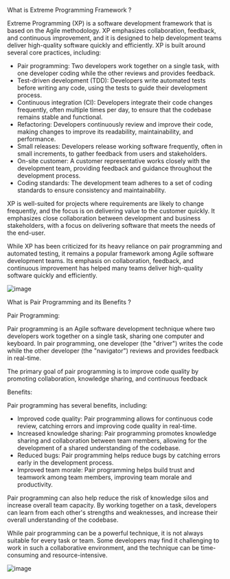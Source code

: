 What is Extreme Programming Framework ?

Extreme Programming (XP) is a software development framework that is based on the Agile methodology. XP emphasizes collaboration, feedback, and continuous improvement, and it is designed to help development teams deliver high-quality software quickly and efficiently.
XP is built around several core practices, including:
- Pair programming: Two developers work together on a single task, with one developer coding while the other reviews and provides feedback.
- Test-driven development (TDD): Developers write automated tests before writing any code, using the tests to guide their development process.
- Continuous integration (CI): Developers integrate their code changes frequently, often multiple times per day, to ensure that the codebase remains stable and functional.
- Refactoring: Developers continuously review and improve their code, making changes to improve its readability, maintainability, and performance.
- Small releases: Developers release working software frequently, often in small increments, to gather feedback from users and stakeholders.
- On-site customer: A customer representative works closely with the development team, providing feedback and guidance throughout the development process.
- Coding standards: The development team adheres to a set of coding standards to ensure consistency and maintainability.

XP is well-suited for projects where requirements are likely to change frequently, and the focus is on delivering value to the customer quickly. It emphasizes close collaboration between development and business stakeholders, with a focus on delivering software that meets the needs of the end-user.

While XP has been criticized for its heavy reliance on pair programming and automated testing, it remains a popular framework among Agile software development teams. Its emphasis on collaboration, feedback, and continuous improvement has helped many teams deliver high-quality software quickly and efficiently.

![image](https://user-images.githubusercontent.com/82168872/229296392-de1f5830-e9ff-4818-b2d0-bba787c8d045.png)

What is Pair Programming and its Benefits ?

Pair Programming:

Pair programming is an Agile software development technique where two developers work together on a single task, sharing one computer and keyboard. In pair programming, one developer (the "driver") writes the code while the other developer (the "navigator") reviews and provides feedback in real-time.

The primary goal of pair programming is to improve code quality by promoting collaboration, knowledge sharing, and continuous feedback

Benefits:

Pair programming has several benefits, including:
- Improved code quality: Pair programming allows for continuous code review, catching errors and improving code quality in real-time.
- Increased knowledge sharing: Pair programming promotes knowledge sharing and collaboration between team members, allowing for the development of a shared understanding of the codebase.
- Reduced bugs: Pair programming helps reduce bugs by catching errors early in the development process.
- Improved team morale: Pair programming helps build trust and teamwork among team members, improving team morale and productivity.

Pair programming can also help reduce the risk of knowledge silos and increase overall team capacity. By working together on a task, developers can learn from each other's strengths and weaknesses, and increase their overall understanding of the codebase.

While pair programming can be a powerful technique, it is not always suitable for every task or team. Some developers may find it challenging to work in such a collaborative environment, and the technique can be time-consuming and resource-intensive. 

![image](https://user-images.githubusercontent.com/82168872/229296574-065cb546-8607-4cbd-8b0b-18cb93b9b8a4.png)


